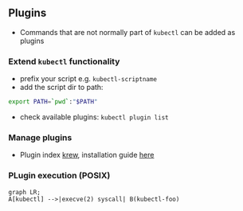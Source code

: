 ## Plugins

* Commands that are not normally part of `kubectl` can be added as plugins

### Extend `kubectl` functionality

* prefix your script e.g. `kubectl-scriptname`
* add the script dir to path: 
```bash 
export PATH=`pwd`:"$PATH"
```
* check available plugins: `kubectl plugin list`

### Manage plugins

* Plugin index [krew](https://krew.sigs.k8s.io/plugins/), installation guide [here](https://krew.sigs.k8s.io/docs/user-guide/setup/install/#bash)

### PLugin execution (POSIX)

```mermaid
graph LR;
A[kubectl] -->|execve(2) syscall| B(kubectl-foo)
```